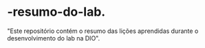 # -resumo-do-lab.
 "Este repositório contém o resumo das lições aprendidas durante o desenvolvimento do lab na DIO".
